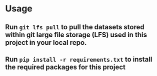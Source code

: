# Usage

## Run ```git lfs pull``` to pull the datasets stored within git large file storage (LFS) used in this project in your local repo.

## Run ```pip install -r requirements.txt``` to install the required packages for this project

